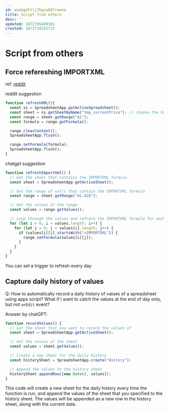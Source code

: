 ```yaml
---
id: wiokgdttlj7kgcw687rwwna
title: Script from others
desc: ''
updated: 1672795409381
created: 1672718255723
---
```

# Script from others

## Force refereshing IMPORTXML

ref: [reddit](https://www.reddit.com/r/googlesheets/comments/y9tmrb/automatically_update_importxml_without_opening/)

reddit suggestion

```javascript
function refreshXML(){
  const ss = SpreadsheetApp.getActiveSpreadsheet();
  const sheet = ss.getSheetByName("tmp_currentPrice"); // choose the Sheet Name which contains the XML formulaIs
  const range = sheet.getRange("A1");
  const formula = range.getFormula();

  range.clearContent();
  SpreadsheetApp.flush();

  range.setFormula(formula);
  SpreadsheetApp.flush();
}
```

chatgpt suggestion

```javascript
function refreshImportXml() {
  // Get the sheet that contains the IMPORTXML formula
  const sheet = SpreadsheetApp.getActiveSheet();

  // Get the range of cells that contain the IMPORTXML formula
  const range = sheet.getRange("A1:A10");

  // Get the values of the range
  const values = range.getValues();

  // Loop through the values and refresh the IMPORTXML formula for each cell
  for (let i = 0; i < values.length; i++) {
    for (let j = 0; j < values[i].length; j++) {
      if (values[i][j].startsWith("=IMPORTXML")) {
        range.setFormula(values[i][j]);
      }
    }
  }
}
```

You can set a trigger to refresh every day

## Capture daily history of values

Q: How to automatically record a daily history of values of a spreadsheet using apps script? What if I want to catch the values at the end of day only, but not `onEdit` event?

Answer by chatGPT:

```javascript
function recordValues() {
  // Get the sheet that you want to record the values of
  const sheet = SpreadsheetApp.getActiveSheet();

  // Get the values of the sheet
  const values = sheet.getValues();

  // Create a new sheet for the daily history
  const historySheet = SpreadsheetApp.create("History");

  // Append the values to the history sheet
  historySheet.appendRow([new Date(), values]);
}
```

This code will create a new sheet for the daily history every time the function is run, and append the values of the sheet that you specified to the history sheet. The values will be appended as a new row in the history sheet, along with the current date.